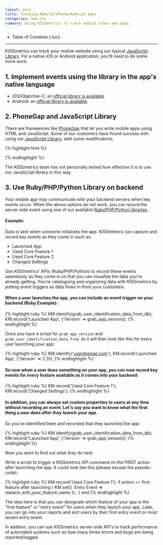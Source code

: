 ```yaml
---
layout: post
title: Tracking Mobile/iPhone/Android Apps
categories: how-tos
summary: Using KISSmetrics to track mobile sites and apps.
---
```

* Table of Contents
{:toc}
* * *

KISSmetrics can track your mobile website using our typical [JavaScript Library][js]. For a native iOS or Android application, you'lll need to do some more work.

## 1. Implement events using the library in the app's native language

* iOS/Objective-C: an [official library is available][ios-official].
* Android: an [official library is available][android].

## 2. PhoneGap and JavaScript Library

There are frameworks like [PhoneGap][phonegap] that let you write mobile apps using HTML and JavaScript. Some of our customers have found success with using our [JavaScript Library][js], with some modifications.

{% highlight html %}
<script type="text/javascript">
var _kmq = _kmq || [];
var _kmk = _kmk || 'foo';
function _kms(u){
  setTimeout(function(){
    var d = document, f = d.getElementsByTagName('script')[0],
    s = d.createElement('script');
    s.type = 'text/javascript'; s.async = true; s.src = u;
    f.parentNode.insertBefore(s, f);
  }, 1);
}

// These are the two different lines from our provided JavaScript snippet.
// Include "http:" when initializing the external JS files, else it will look for a local JS file://i.kissmetrics.com/i.js
_kms('http://i.kissmetrics.com/i.js');
_kms('http://doug1izaerwt3.cloudfront.net/' + _kmk + '.1.js');
</script>
{% endhighlight %}

The KISSmetrics team has not personally tested how effective it is to use our JavaScript library in this way.

## 3. Use Ruby/PHP/Python Library on backend

Your mobile app may communicate with your backend servers when key events occur. When the above options do not work, you can record the server-side event using one of our available [Ruby/PHP/Python libraries][apis].

#### Example:

Data is sent when someone initializes the app. KISSmetrics can capture and record key events as they come in such as:

* Launched App
* Used Core Feature 1
* Used Core Feature 2
* Changed Settings

Use KISSmetrics' APIs (Ruby/PHP/Python) to record these events seamlessly as they come in so that you can visualize the data you're already getting. You're cataloguing and organizing data with KISSmetrics by putting event triggers as data flows in from your customers.

#### When a user launches the app, you can include an event trigger on your backend (Ruby Example):

{% highlight ruby %}
KM.identify(grab_user_identification_data_from_db);
KM.record('Launched App', {'Version' => grab_app_version});
{% endhighlight %}

Once you have a script for `grab_app_version` and `grab_user_identification_data_from_db` it will then look like this for every user launching your app:

{% highlight ruby %}
KM.identify('user@gmail.com');
KM.record('Launched App', {'Version' => 2.3});
{% endhighlight %}

#### So now when a user does something on your app, you can now record key events for every feature available as it comes into your backend:

{% highlight ruby %}
KM.record('Used Core Feature 1');
KM.record('Changed Settings');
{% endhighlight %}

#### In addition, you can always set custom properties to users at any time without recording an event. Let's say you want to know what the first thing a user does after they launch your app.

So you've identified them and recorded that they launched the app:

{% highlight ruby %}
KM.identify(grab_user_identification_data_from_db);
KM.record('Launched App', {'Version' => grab_app_version});
{% endhighlight %}

Now you want to find out what they do next.

Write a script to trigger a KISSmetrics API command on the FIRST action after launching the app. It could look like this (please excuse the pseudo-code):

{% highlight ruby %}
KM.record('Used Core Feature 1');
if action == first feature after launching {
    KM.set({ :Entry Event => replace_with_your_feature_name }) ; }
end
{% endhighlight %}

The idea here is that you can designate which feature of your app is the "first feature" or "entry event" for users when they launch your app. Later, you can go into your reports and sort users by their first entry event or most recent entry event.

In addition, you can use KISSmetrics server-side API's to track performance of automated systems such as how many times errors and bugs are being reported/logged.

[ios-official]: /apis/ios-v2
[android]: /apis/android
[phonegap]: http://phonegap.com/
[js]: /apis/javascript
[apis]: /apis
